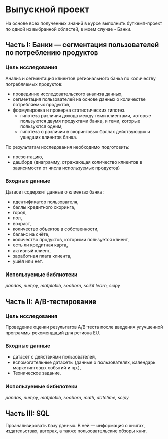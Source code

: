# Выпускной проект

На основе всех полученных знаний в курсе выполнить буткемп-проект по одной из выбранной областей, в моем случае - Банки.

## Часть I: Банки — cегментация пользователей по потреблению продуктов

### Цель исследования
Анализ и сегментация клиентов регионального банка по количеству потребляемых продуктов:

- провединие исследовательского анализа данных,   
- сегментация пользователей на основе данных о количестве потребляемых продуктов,   
- формулировка и проверка статистических гипотез.   
   - гипотеза различия дохода между теми клиентами, которые пользуются двумя продуктами банка, и теми, которые пользуются одним;   
   - гипотеза о различии в скоринговых баллах действующих и ушедших клиентов банка.

По результатам исследования необходимо подготовить:
- презентацию,
- дашборд (диаграмму, отражающая количество клиентов в зависимости от числа используемых продуктов)

### Входные данные
Датасет содержит данные о клиентах банка:   
- идентификатор пользователя,   
- баллы кредитного скоринга,   
- город,   
- пол,   
- возраст,   
- количество объектов в собственности,   
- баланс на счёте,   
- количество продуктов, которыми пользуется клиент,   
- есть ли кредитная карта,   
- активный клиент,   
- заработная плата клиента,   
- ушёл или нет. 

### Используемые библиотеки

*pandas, numpy, matplotlib, seaborn, scikit learn, scipy*


## Часть II: A/B-тестирование

### Цель исследования
Проведение оценки результатов A/B-теста после введения улучшенной программы рекомендаций для региона EU.

### Входные данные 
- датасет с действиями пользователей,
- вспомогательные датасеты (данные о пользователях, календарь маркетинговых событий и пр.),
- Техническое задание.

### Используемые бибилотеки

*pandas, numpy, matplotlib, seaborn, math, datetime, scipy*

## Часть III: SQL

Проанализировать базу данных. В ней — информация о книгах, издательствах, авторах, а также пользовательские
обзоры книг. 